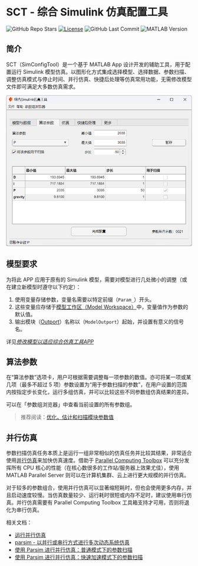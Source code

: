 # SCT - 综合 Simulink 仿真配置工具

![GitHub Repo Stars](https://img.shields.io/github/stars/muziing/SimConfigTool)
[![License](https://img.shields.io/github/license/muziing/SimConfigTool)](https://github.com/muziing/SimConfigTool/blob/main/LICENSE)
![GitHub Last Commit](https://img.shields.io/github/last-commit/muziing/SimConfigTool)
![MATLAB Version](https://img.shields.io/badge/MATLAB-R2022b-blue)

## 简介

SCT（SimConfigTool）是一个基于 MATLAB App 设计开发的辅助工具，用于配置运行 Simulink 模型仿真。以图形化方式集成选择模型、选择数据、参数扫描、调整仿真模式与停止时间、并行仿真、快捷后处理等仿真常用功能，无需修改模型文件即可满足大多数仿真需求。

![软件截图](Docs/Images/SCT_screenshot_01.png)

## 模型要求

为将此 APP 应用于原有的 Simulink 模型，需要对模型进行几处微小的调整（或在建立新模型时遵守以下约定）：

1. 使用变量存储参数，变量名需要以特定前缀（`Param_`）开头。
2. 这些变量应存储于[模型工作区（Model Workspace）](https://ww2.mathworks.cn/help/simulink/ug/using-model-workspaces.html)中，变量值作为参数的默认值。
3. 输出模块（[Outport](https://ww2.mathworks.cn/help/simulink/slref/outport.html)）名称以（`ModelOutport`）起始，并设置有意义的信号名。

详见[*修改模型以适应综合仿真工具APP*](Docs/修改模型以适应综合仿真工具APP.md)

## 算法参数

在“算法参数”选项卡，用户可根据需要调整每一项参数的数值。亦可将某一项或某几项（最多不超过 5 项）参数设置为“用于参数扫描的参数”，在用户设置的范围内按指定步长变化，运行多组仿真，并可以比较这些不同参数组仿真结果的差异。

可以在「参数组浏览器」中查看当前设置的所有参数组。

> 推荐阅读：[优化、估计和扫描模块参数值](https://ww2.mathworks.cn/help/simulink/ug/optimize-estimate-and-sweep-block-parameter-values.html)

## 并行仿真

参数扫描仿真任务本质上是运行一组非常相似的仿真任务并比较其结果，非常适合使用[并行仿真](https://ww2.mathworks.cn/help/simulink/ug/running-parallel-simulations.html)来加快仿真速度。借助于 [Parallel Computing Toolbox](https://ww2.mathworks.cn/help/parallel-computing/index.html) 可以充分发挥所有 CPU 核心的性能（在核心数很多的工作站/服务器上效果尤佳），使用 MATLAB Parallel Server 则可以在计算机集群、云上进行更大规模的并行仿真。

对于较多的参数组合，使用并行仿真可以显著缩短耗时，但也会使用更多内存，并且启动速度较慢。当仿真数量较少、运行耗时很短或内存不足时，建议使用串行仿真。并行仿真需要有 Parallel Computing Toolbox 工具箱支持才可用，否则将退化为串行仿真。

相关文档：

- [运行并行仿真](https://ww2.mathworks.cn/help/simulink/ug/running-parallel-simulations.html)
- [parsim - 以并行或串行方式进行多次动态系统仿真](https://ww2.mathworks.cn/help/simulink/slref/parsim.html)
- [使用 Parsim 进行并行仿真：普通模式下的参数扫描](https://ww2.mathworks.cn/help/simulink/slref/parallel-simulations-using-parsim-parameter-sweep-in-normal-mode.html)
- [使用 Parsim 进行并行仿真：快速加速模式下的参数扫描](https://ww2.mathworks.cn/help/simulink/slref/parallel-simulations-using-parsim-parameter-sweep-in-rapid-accelerator-mode.html)

